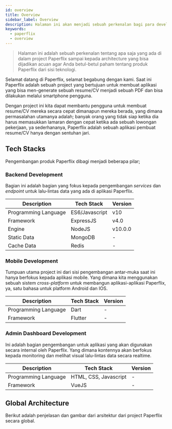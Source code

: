 ```yaml
---
id: overview
title: Overview
sidebar_label: Overview
description: Halaman ini akan menjadi sebuah perkenalan bagi para developer terhadap project Paperflix.
keywords:
  - paperflix
  - overview
---
```


> Halaman ini adalah sebuah perkenalan tentang apa saja yang ada di dalam project Paperflix sampai kepada architecture yang bisa dijadikan acuan agar Anda betul-betul paham tentang produk Paperflix dari sisi teknologi.

Selamat datang di Paperflix, selamat begabung dengan kami. Saat ini Paperflix adalah sebuah project yang bertujuan untuk membuat aplikasi yang bisa men-generate sebuah resume/CV menjadi sebuah PDF dan bisa dilakukan melalui smartphone pengguna.

Dengan project ini kita dapat membantu pengguna untuk membuat resume/CV mereka secara cepat dimanapun mereka berada, yang dimana permasalahan utamanya adalah; banyak orang yang tidak siap ketika dia harus memasukkan lamaran dengan cepat ketika ada sebuah lowongan pekerjaan, ya sederhananya, Paperflix adalah sebuah aplikasi pembuat resume/CV hanya dengan sentuhan jari.

## Tech Stacks

Pengembangan produk Paperflix dibagi menjadi beberapa pilar;

### Backend Development
Bagian ini adalah bagian yang fokus kepada pengembangan *services* dan *endpoint* untuk lalu-lintas data yang ada di aplikasi Paperflix.

Description | Tech Stack | Version
------------|------------|--------
Programming Language | ES6/Javascript | v10
Framework | ExpressJS | v4.0
Engine | NodeJS | v10.0.0
Static Data | MongoDB | -
Cache Data | Redis | -

### Mobile Development
Tumpuan utama project ini dari sisi pengembangan antar-muka saat ini hanya berfokus kepada aplikasi mobile. Yang dimana kita menggunakan sebuah sistem *cross-platform* untuk membangun aplikasi-aplikasi Paperflix, ya, satu bahasa untuk platform Android dan IOS.

Description | Tech Stack | Version
------------|------------|--------
Programming Language | Dart | -
Framework | Flutter | -

### Admin Dashboard Development
Ini adalah bagian pengembangan untuk aplikasi yang akan digunakan secara internal oleh Paperflix. Yang dimana kontennya akan berfokus kepada monitoring dan melihat visual lalu-lintas data secara realtime.

Description | Tech Stack | Version
------------|------------|--------
Programming Language | HTML, CSS, Javascript | -
Framework | VueJS | -

## Global Architecture
Berikut adalah penjelasan dan gambar dari arsitektur dari project Paperflix secara global.